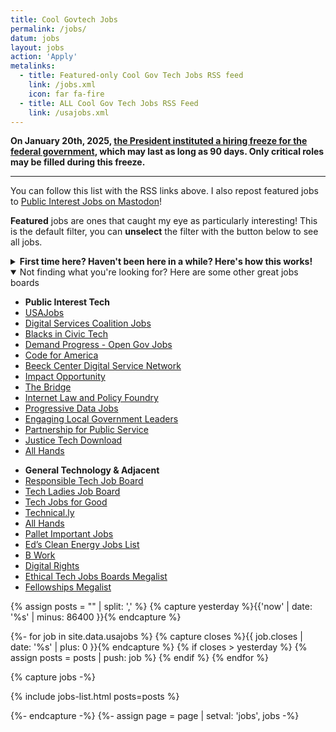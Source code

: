 ```yaml
---
title: Cool Govtech Jobs
permalink: /jobs/
datum: jobs
layout: jobs
action: 'Apply'
metalinks:
  - title: Featured-only Cool Gov Tech Jobs RSS feed
    link: /jobs.xml
    icon: far fa-fire
  - title: ALL Cool Gov Tech Jobs RSS Feed
    link: /usajobs.xml
---
```

<strong>On January 20th, 2025, <a href="https://www.whitehouse.gov/presidential-actions/2025/01/hiring-freeze/">the President instituted a hiring freeze for the federal government</a>, which may last as long as 90 days. Only critical roles may be filled during this freeze.</strong>

<hr>

You can follow this list with the RSS links above. I also repost featured jobs  to <a href="https://mastodon.publicinterest.town/@jobs">Public Interest Jobs on Mastodon</a>!

<span class="icon far fa-fire"></span> **Featured** jobs are ones that caught my eye as particularly interesting! This is the default filter, you can **unselect** the filter with the button below to see all jobs.

<details>
<summary><strong>First time here? Haven't been here in a while? Here's how this works!</strong></summary>
<p>
  Any descriptions below are added by me, based on my knowledge of the agency and role as posted; this content is not from the original posts and as such there may be inaccuracies. The filters provided may miss posts with unusual naming or grade scales. Not all positions listed as cybersecurity or infosec are actually cybersecurity posts, instead these are using the <a href="https://digitalpolicy.us/policies/hiring/#job-series">2210 loophole</a> and may just be general IT roles. Read the descriptions on the USAJobs posting carefully.
</p>
<p>
  Salary numbers below are <em>usually</em> the base rate, locality pay will increase these numbers (when eligible). For example, the Washington DC area has a +32.49% adjustment for 2023. For an explanation of pay grades, term positions, the senior executive service, and other government-specific information, check out the <a href="https://digitalpolicy.us/policies/hiring/">Digital Policy Guide page on hiring</a>.
</p>
<p>
  Is this your first time applying for a federal government job? Check out the <a href="https://join.tts.gsa.gov/hiring-process/">18F guide to federal hiring</a>, which includes details on how to write your first federal resume! If you're applying. However, for a <a href="https://digitalpolicy.us/policies/hiring/#ses">Senior Executive Service</a> role, you'll need an <a href="https://www.opm.gov/policy-data-oversight/senior-executive-service/reference-materials/guidetosesquals_2010.pdf">entirely different, highly-specialized resume format</a>.
</p>
<p>
  Some agencies will have a colored circle with a number in it, which is that agency's score out of 100 from its employees' ratings in the <a href="https://www.opm.gov/fevs/">Federal Employee Viewpoint Survey</a> (FEVS). Not all agencies participate in the FEVS, but use a similar survey system and those are shown here; many do not have a survey and those do not have a rank. This data is pulled from the <a href="https://bestplacestowork.org/">Best Places to Work</a> data. Also, note that some agencies are huge and each sub-component may be different - the FEVS data has more granular breakdowns that I don't have access to here, so do your own research as well.
</p>
</details>

<details open>

<summary>Not finding what you're looking for? Here are some other great jobs boards</summary>
<div>

<ul class="column">
  <li class="heading"><strong>Public Interest Tech</strong></li>
  <li><a href="https://www.usajobs.gov/">USAJobs</a></li>
  <li><a href="https://dscovery.fly.dev/">Digital Services Coalition Jobs</a></li>
  <li><a href="https://jobs.blacksincivictech.org/">Blacks in Civic Tech</a></li>
  <li><a href="https://twitter.com/opengovjobs">Demand Progress - Open Gov Jobs</a></li>
  <li><a href="https://civictechjobs.codeforamerica.org/">Code for America</a></li>
  <li><a href="https://airtable.com/shr94eNIRwETYYH4V/tbllb0ep4vRowx2Uj/viwJGUwYMfzsf5qGr">Beeck Center Digital Service Network</a></li>
  <li><a href="https://impactopportunity.org/jobs/">Impact Opportunity</a></li>
  <li><a href="https://jobs.thebridgework.com/">The Bridge</a></li>
  <li><a href="https://www.ilpfoundry.us/jobs/">Internet Law and Policy Foundry</a></li>
  <li><a href="https://www.progressivedatajobs.org/job-postings/">Progressive Data Jobs</a></li>
  <li><a href="https://elgljobs.com/">Engaging Local Government Leaders</a></li>
  <li><a href="https://gogovernment.org/fellowship/ipa-talent-exchange-program/#candidate">Partnership for Public Service</a></li>
  <li><a href="https://www.justicetech.download/">Justice Tech Download</a></li>
  <li><a href="https://jobs.all-hands.us/jobs">All Hands</a></li>
</ul>

<ul class="column">
  <li class="heading"><strong>General Technology &amp; Adjacent</strong></li>
  <li><a href="https://alltechishuman.org/responsible-tech-job-board">Responsible Tech Job Board</a></li>
  <li><a href="https://members.hiretechladies.com/jobs">Tech Ladies Job Board</a></li>
  <li><a href="https://techjobsforgood.com/">Tech Jobs for Good</a></li>
  <li><a href="https://technical.ly/jobs/">Technical.ly</a></li>
  <li><a href="https://jobs.all-hands.us/jobs">All Hands</a></li>
  <li><a href="https://important-jobs.pallet.com/jobs">Pallet Important Jobs</a></li>
  <li><a href="https://edsjobslist.com/">Ed’s Clean Energy Jobs List</a></li>
  <li><a href="https://www.bwork.com/candidate/job_search/quick/results?sort_field=post_date&amp;sort_dir=desc">B Work</a></li>
  <li><a href="https://www.digitalrights.community/job-board">Digital Rights</a></li>
  <li><a href="https://docs.google.com/spreadsheets/d/1dFVoF6f9VU5pjaGhyyvQaBN0n6ae-iLCtlvsO1N2jhA/edit#gid=0">Ethical Tech Jobs Boards Megalist</a></li>
  <li><a href="https://docs.google.com/spreadsheets/d/1VpYIEC7MhA_6VVORk5S9CDuccx_tEvFVefeDTilenXQ/edit#gid=0">Fellowships Megalist</a></li>
</ul>

</div>
</details>


{% assign posts = "" | split: ',' %}
{% capture yesterday %}{{'now' | date: '%s' | minus: 86400 }}{% endcapture %}

{%- for job in site.data.usajobs %}
  {% capture closes %}{{ job.closes | date: '%s' | plus: 0 }}{% endcapture %}
  {% if closes > yesterday %}
    {% assign posts = posts | push: job %}
  {% endif %}
{% endfor %}

{% capture jobs -%}

{% include jobs-list.html posts=posts %}

{%- endcapture -%}
{%- assign page = page | setval: 'jobs', jobs -%}